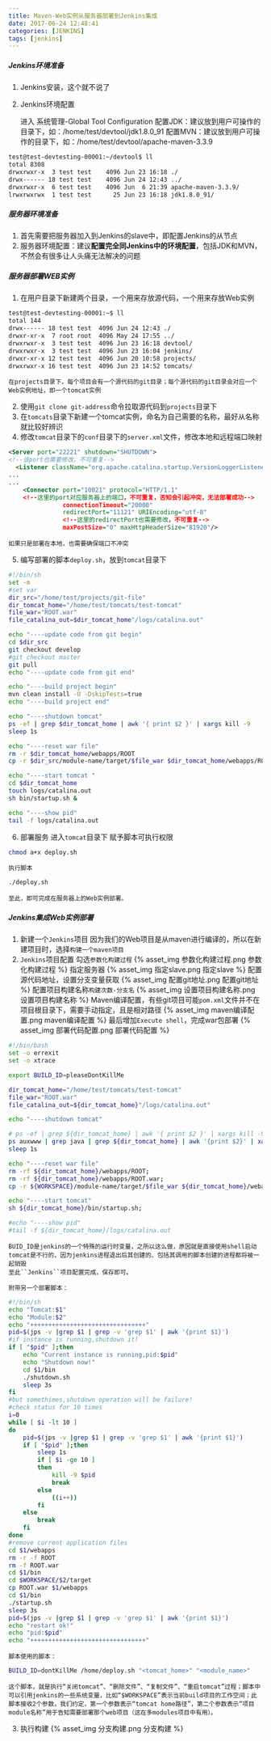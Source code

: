 ```yaml
---
title: Maven-Web实例从服务器部署到Jenkins集成
date: 2017-06-24 12:48:41
categories: [JENKINS]
tags: [jenkins]
---
```


##### Jenkins环境准备
1. Jenkins安装，这个就不说了
2. Jenkins环境配置

	进入 系统管理-Global Tool Configuration
	配置JDK：建议放到用户可操作的目录下，如：/home/test/devtool/jdk1.8.0_91
	配置MVN：建议放到用户可操作的目录下，如：/home/test/devtool/apache-maven-3.3.9

<!--more-->

```bash
test@test-devtesting-00001:~/devtool$ ll
total 8308
drwxrwxr-x  3 test test    4096 Jun 23 16:18 ./
drwx------ 18 test test    4096 Jun 24 12:43 ../
drwxrwxr-x  6 test test    4096 Jun  6 21:39 apache-maven-3.3.9/
lrwxrwxrwx  1 test test      25 Jun 23 16:18 jdk1.8.0_91/
```

##### 服务器环境准备
1. 首先需要把服务器加入到Jenkins的slave中，即配置Jenkins的从节点
2. 服务器环境配置：建议**配置完全同Jenkins中的环境配置**，包括JDK和MVN，不然会有很多让人头痛无法解决的问题

##### 服务器部署WEB实例
1. 在用户目录下新建两个目录，一个用来存放源代码，一个用来存放Web实例
```bash
test@test-devtesting-00001:~$ ll
total 144
drwx------ 18 test test  4096 Jun 24 12:43 ./
drwxr-xr-x  7 root root  4096 May 24 17:55 ../
drwxrwxr-x  3 test test  4096 Jun 23 16:18 devtool/						# 环境配置
drwxrwxr-x  3 test test  4096 Jun 23 16:04 jenkins/						# Jenkins工作目录
drwxr-xr-x 12 test test  4096 Jun 20 10:58 projects/					# 源代码目录
drwxrwxr-x 16 test test  4096 Jun 23 14:52 tomcats/						# Web实例目录
```
	在projects目录下，每个项目会有一个源代码的git目录；每个源代码的git目录会对应一个Web实例地址，即一个tomcat实例

2. 使用``git clone git-address``命令拉取源代码到``projects``目录下
3. 在``tomcats``目录下新建一个tomcat实例，命名为自己需要的名称，最好从名称就比较好辨识
4. 修改``tomcat``目录下的``conf``目录下的``server.xml``文件，修改本地和远程端口映射
```xml
<Server port="22221" shutdown="SHUTDOWN">
<!--该port也需要修改，不可重复-->
  <Listener className="org.apache.catalina.startup.VersionLoggerListener" />
...
...
    <Connector port="10021" protocol="HTTP/1.1"
    <!--这里的port对应服务器上的端口，不可重复，否知会引起冲突，无法部署成功-->
               connectionTimeout="20000"
               redirectPort="11121" URIEncoding="utf-8"
               <!--这里的redirectPort也需要修改，不可重复-->
               maxPostSize="0" maxHttpHeaderSize="81920"/>
```
	如果只是部署在本地，也需要确保端口不冲突
5. 编写部署的脚本``deploy.sh``，放到``tomcat``目录下
```bash
#!/bin/sh
set -m
#set var
dir_src="/home/test/projects/git-file"
dir_tomcat_home="/home/test/tomcats/test-tomcat"
file_war="ROOT.war"
file_catalina_out=$dir_tomcat_home"/logs/catalina.out"

echo "----update code from git begin"
cd $dir_src																				# 进入源代码目录
git checkout develop																	# checkout需要的分支
#git checkout master
git pull
echo "----update code from git end"

echo "----build project begin"
mvn clean install -U -DskipTests=true													# maven编译war包
echo "----build project end"

echo "----shutdown tomcat"
ps -ef | grep $dir_tomcat_home | awk '{ print $2 }' | xargs kill -9						# kill当前tomcat进程
sleep 1s

echo "----reset war file"
rm -r $dir_tomcat_home/webapps/ROOT
cp -r $dir_src/module-name/target/$file_war $dir_tomcat_home/webapps/ROOT.war			# 拷贝新的war包到$dir_tomcat_home/webapps目录下，并命名为ROOT.war

echo "----start tomcat "
cd $dir_tomcat_home
touch logs/catalina.out
sh bin/startup.sh &																		# 启动tomcat，并自动部署war包

echo "----show pid"
tail -f logs/catalina.out																# 实时日志输出
```
6. 部署服务
	进入``tomcat``目录下
	赋予脚本可执行权限
```bash
chmod a+x deploy.sh
```
	执行脚本
```bash
./deploy.sh
```

	至此，即可完成在服务器上的Web实例部署。

##### Jenkins集成Web实例部署
1. 新建一个``Jenkins``项目
	因为我们的Web项目是从maven进行编译的，所以在新建项目时，选择``构建一个maven项目``
2. ``Jenkins``项目配置
	勾选``参数化构建过程``
{% asset_img 参数化构建过程.png 参数化构建过程 %}
	指定服务器
{% asset_img 指定slave.png 指定slave %}
	配置源代码地址，设置分支变量获取
{% asset_img 配置git地址.png 配置git地址 %}
	配置项目构建名称``构建次数-分支名``
{% asset_img 设置项目构建名称.png 设置项目构建名称 %}
	Maven编译配置，有些git项目可能``pom.xml``文件并不在项目根目录下，需要手动指定，且是相对路径
{% asset_img maven编译配置.png maven编译配置 %}
	最后增加``Execute shell``，完成war包部署
{% asset_img 部署代码配置.png 部署代码配置 %}
```bash
#!/bin/bash
set -o errexit
set -o xtrace

export BUILD_ID=pleaseDontKillMe																		# 该项设置，可以避免Jenkins部署实例的时候，部署结束，进程就被kill

dir_tomcat_home="/home/test/tomcats/test-tomcat"														# 设置tomcat实例变量
file_war="ROOT.war"																						# 代码打出的war包名称，需要自己先手动打包一次知道名称后再指定
file_catalina_out=${dir_tomcat_home}"/logs/catalina.out"												# 设置实时日志输出目录变量

echo "----shutdown tomcat"

# ps -ef | grep ${dir_tomcat_home} | awk '{ print $2 }' | xargs kill -9
ps auxwww | grep java | grep ${dir_tomcat_home} | awk '{print $2}' | xargs kill -9 2>/dev/null;			# 获取并kill当前tomcat进程，如果当前进程存在的话
sleep 1s

echo "----reset war file"
rm -rf ${dir_tomcat_home}/webapps/ROOT;																	# 移除war包解压后的目录
rm -rf ${dir_tomcat_home}/webapps/ROOT.war;																# 移除前一次部署的war包
cp -r ${WORKSPACE}/module-name/target/$file_war ${dir_tomcat_home}/webapps/ROOT.war						# 拷贝新的war包到${dir_tomcat_home}/webapps目录下，并命名为ROOT.war

echo "----start tomcat"
sh ${dir_tomcat_home}/bin/startup.sh;																	# 启动tomcat，自动部署war包

#echo "----show pid"
#tail -f ${dir_tomcat_home}/logs/catalina.out
```
	BUID_ID是jenkins的一个特殊的运行时变量，之所以这么做，原因就是直接使用shell启动tomcat是不行的，因为jenkins进程退出后其创建的、包括其调用的脚本创建的进程都将被一起销毁
	至此``Jenkins``项目配置完成，保存即可。

	附带另一个部署脚本：
```bash
#!/bin/sh  
echo "Tomcat:$1"  
echo "Module:$2"  
echo "++++++++++++++++++++++++++++++++"  
pid=$(jps -v |grep $1 | grep -v 'grep $1' | awk '{print $1}')  
#if instance is running,shutdown it!  
if [ "$pid" ];then  
    echo "Current instance is running,pid:$pid"  
    echo "Shutdown now!"  
    cd $1/bin  
    ./shutdown.sh  
    sleep 3s  
fi  
#but somethimes,shutdown operation will be failure!  
#check status for 10 times  
i=0  
while [ $i -lt 10 ]  
do  
    pid=$(jps -v |grep $1 | grep -v 'grep $1' | awk '{print $1}')  
    if [ "$pid" ];then  
        sleep 1s  
        if [ $i -ge 10 ]  
        then  
            kill -9 $pid  
            break  
        else  
            ((i++))  
        fi  
    else  
        break  
    fi  
done  
#remove current application files  
cd $1/webapps  
rm -r -f ROOT  
rm -f ROOT.war  
cd $1/bin  
cd $WORKSPACE/$2/target  
cp ROOT.war $1/webapps  
cd $1/bin  
./startup.sh  
sleep 3s  
pid=$(jps -v |grep $1 | grep -v 'grep $1' | awk '{print $1}')  
echo "restart ok!"  
echo "pid:$pid"  
echo "++++++++++++++++++++++++++++++++"  
```
	脚本使用的脚本：
```bash
BUILD_ID=dontKillMe /home/deploy.sh "<tomcat_home>" "<module_name>"
```
	这个脚本，就是执行“关闭tomcat”、“删除文件”、“复制文件”、“重启tomcat”过程；脚本中可以引用jenkins的一些系统变量，比如“$WORKSPACE”表示当前build项目的工作空间；此脚本接收2个参数，我们约定，第一个参数表示“tomcat home路径”，第二个参数表示“项目module名称”用于告知需要部署那个web项目（这在多modules项目中有用）。

3. 执行构建
{% asset_img 分支构建.png 分支构建 %}













